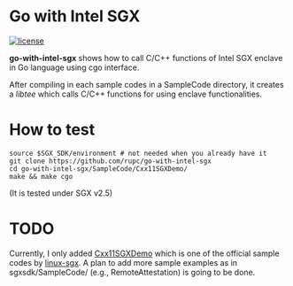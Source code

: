# Go with Intel SGX 
[![license](https://img.shields.io/github/license/mashape/apistatus.svg?style=flat-square)]()

**go-with-intel-sgx** shows how to call C/C++ functions of Intel SGX enclave in Go language using cgo interface.

After compiling in each sample codes in a SampleCode directory, it creates a *libtee* which calls C/C++ functions for using enclave functionalities.

# How to test
```
source $SGX_SDK/environment # not needed when you already have it
git clone https://github.com/rupc/go-with-intel-sgx
cd go-with-intel-sgx/SampleCode/Cxx11SGXDemo/
make && make cgo
```
(It is tested under SGX v2.5)

# TODO
Currently, I only added [Cxx11SGXDemo](https://github.com/intel/linux-sgx/tree/sgx_2.5/SampleCode/Cxx11SGXDemo) which is one of the official sample codes by [linux-sgx](https://github.com/intel/linux-sgx/tree/sgx_2.5/). A plan to add more sample examples as in sgxsdk/SampleCode/ (e.g., RemoteAttestation) is going to be done.
